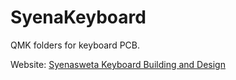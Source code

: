 # SyenaKeyboard

QMK folders for keyboard PCB.

Website: [Syenasweta Keyboard Building and Design](https://github.com/syenakeyboards)

